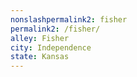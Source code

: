 ```yaml
---
﻿nonslashpermalink2: fisher
permalink2: /fisher/
alley: Fisher
city: Independence
state: Kansas
---
```


